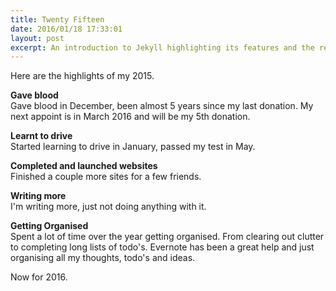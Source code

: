 ```yaml
---
title: Twenty Fifteen
date: 2016/01/18 17:33:01 
layout: post
excerpt: An introduction to Jekyll highlighting its features and the reasons why I've changed my blog.
---
```


Here are the highlights of my 2015.

**Gave blood**<br>
Gave blood in December, been almost 5 years since my last donation. My next appoint is in March 2016 and will be my 5th donation.

**Learnt to drive**<br>
Started learning to drive in January, passed my test in May.

**Completed and launched websites**<br>
Finished a couple more sites for a few friends.

**Writing more**<br>
I'm writing more, just not doing anything with it.

**Getting Organised**<br>
Spent a lot of time over the year getting organised. From clearing out clutter to completing long lists of todo's. Evernote has been a great help and just organising all my thoughts, todo's and ideas.

Now for 2016.
